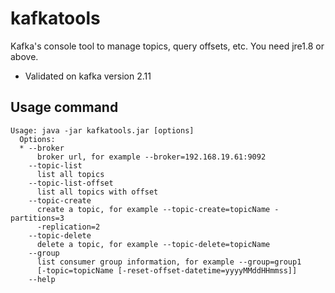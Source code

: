 # kafkatools

Kafka's console tool to manage topics, query offsets, etc.
You need jre1.8 or above.

 - Validated on kafka version 2.11

## Usage command
```
Usage: java -jar kafkatools.jar [options]
  Options:
  * --broker
      broker url, for example --broker=192.168.19.61:9092
    --topic-list
      list all topics
    --topic-list-offset
      list all topics with offset
    --topic-create
      create a topic, for example --topic-create=topicName -partitions=3 
      -replication=2 
    --topic-delete
      delete a topic, for example --topic-delete=topicName
    --group
      list consumer group information, for example --group=group1 
      [-topic=topicName [-reset-offset-datetime=yyyyMMddHHmmss]] 
    --help
```
